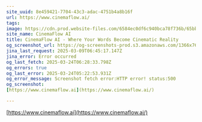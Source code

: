 ```yaml
---
site_uuid: 8e459421-7704-43c3-adac-4751b4a8b16f
url: https://www.cinemaflow.ai/
tags: 
image: https://cdn.prod.website-files.com/6584ec0df6c940bca78f736b/65bb0176a1cb0df0b9803e7a_256.png
site_name: CinemaFlow AI
title: CinemaFlow AI - Where Your Words Become Cinematic Reality
og_screenshot_url: https://og-screenshots-prod.s3.amazonaws.com/1366x768/80/false/2da079b52cf6815aae4f29f059152c28d47b2c7949c74ae72a3f76fd51eb29f6.jpeg
jina_last_request: 2025-03-09T06:45:17.147Z
jina_error: Error occurred
og_last_fetch: 2025-03-24T06:28:33.798Z
og_errors: true
og_last_error: 2025-03-24T05:22:53.931Z
og_error_message: Screenshot fetch error:HTTP error! status:500
og_screenshot: 
[https://www.cinemaflow.ai](https://www.cinemaflow.ai/)

---
```


[https://www.cinemaflow.ai](https://www.cinemaflow.ai/)
